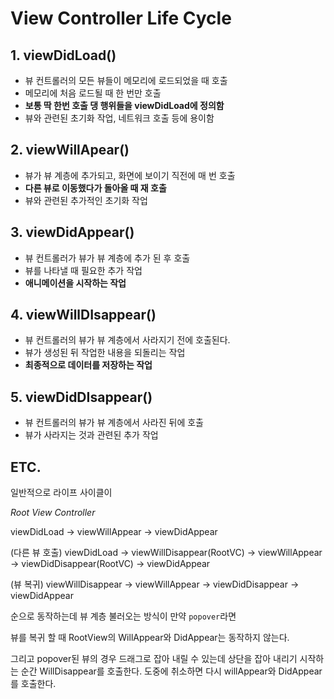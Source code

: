 # View Controller Life Cycle

## 1. viewDidLoad()
- 뷰 컨트롤러의 모든 뷰들이 메모리에 로드되었을 때 호출
- 메모리에 처음 로드될 때 한 번만 호출
- **보통 딱 한번 호출 댕 행위들을 viewDidLoad에 정의함**
- 뷰와 관련된 초기화 작업, 네트워크 호출 등에 용이함

## 2. viewWillApear()
- 뷰가 뷰 계층에 추가되고, 화면에 보이기 직전에 매 번 호출
- **다른 뷰로 이동했다가 돌아올 때 재 호출**
- 뷰와 관련된 추가적인 초기화 작업

## 3. viewDidAppear()
- 뷰 컨트롤러가 뷰가 뷰 계층에 추가 된 후 호출
- 뷰를 나타낼 때 필요한 추가 작업
- **애니메이션을 시작하는 작업**

## 4. viewWillDIsappear()
- 뷰 컨트롤러의 뷰가 뷰 계층에서 사라지기 전에 호출된다.
- 뷰가 생성된 뒤 작업한 내용을 되돌리는 작업
- **최종적으로 데이터를 저장하는 작업**

## 5. viewDidDIsappear()
- 뷰 컨트롤러의 뷰가 뷰 계층에서 사라진 뒤에 호출
- 뷰가 사라지는 것과 관련된 추가 작업

## ETC.
일반적으로 라이프 사이클이


*Root View Controller*

viewDidLoad -> viewWillAppear -> viewDidAppear

(다른 뷰 호출)
viewDidLoad -> viewWillDisappear(RootVC) -> viewWillAppear -> viewDidDisappear(RootVC) -> viewDidAppear

(뷰 복귀)
viewWillDisappear -> viewWillAppear -> viewDidDisappear -> viewDidAppear 

순으로 동작하는데 뷰 계층 불러오는 방식이 만약 `popover`라면 

뷰를 복귀 할 때 RootView의 WillAppear와 DidAppear는 동작하지 않는다.

그리고 popover된 뷰의 경우 드래그로 잡아 내릴 수 있는데 상단을 잡아 내리기 시작하는 순간 WillDisappear를 호출한다. 
도중에 취소하면 다시 willAppear와 DidAppear를 호출한다.